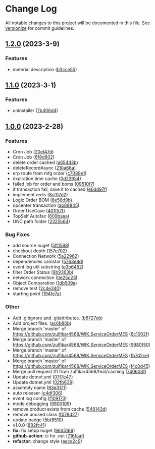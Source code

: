 # Change Log

All notable changes to this project will be documented in this file. See [versionize](https://github.com/versionize/versionize) for commit guidelines.

<a name="1.2.0"></a>
## [1.2.0](https://www.github.com/zulfikar4568/WIK.ServiceOrderMES/releases/tag/v1.2.0) (2023-3-9)

### Features

* material description ([b3cce55](https://www.github.com/zulfikar4568/WIK.ServiceOrderMES/commit/b3cce55297e899871c6242eb75f456acb0b7c15b))

<a name="1.1.0"></a>
## [1.1.0](https://www.github.com/zulfikar4568/WIK.ServiceOrderMES/releases/tag/v1.1.0) (2023-3-1)

### Features

* uninstaller ([7b406d4](https://www.github.com/zulfikar4568/WIK.ServiceOrderMES/commit/7b406d4bc9c90ffede14622d80e91d06ac4634d1))

<a name="1.0.0"></a>
## [1.0.0](https://www.github.com/zulfikar4568/WIK.ServiceOrderMES/releases/tag/v1.0.0) (2023-2-28)

### Features

* Cron Job ([20ef47d](https://www.github.com/zulfikar4568/WIK.ServiceOrderMES/commit/20ef47dc70c7b5d207860662273a1a080f0ca212))
* Cron Job ([6f8d802](https://www.github.com/zulfikar4568/WIK.ServiceOrderMES/commit/6f8d8027e18cdffb87b2857097af0d5a6a943c4a))
* delete order cached ([a654d3b](https://www.github.com/zulfikar4568/WIK.ServiceOrderMES/commit/a654d3b955b978c1d79c52bf99972fb63d8962b0))
* deleteRecordAsync ([210a66a](https://www.github.com/zulfikar4568/WIK.ServiceOrderMES/commit/210a66a80701289ac99a9379bac050b84bc658e6))
* erp route from mfg order ([c7089e1](https://www.github.com/zulfikar4568/WIK.ServiceOrderMES/commit/c7089e14edd61a8912d94163af4009ba01193894))
* expiration time cache ([0d22654](https://www.github.com/zulfikar4568/WIK.ServiceOrderMES/commit/0d22654aac7dcccc61f929fbd0fec168e412ac83))
* failed job for order and boms ([09510f7](https://www.github.com/zulfikar4568/WIK.ServiceOrderMES/commit/09510f7e3c307d2bb4655045731fdc18aa610928))
* if transaction fail, save it to cached ([e6dd97f](https://www.github.com/zulfikar4568/WIK.ServiceOrderMES/commit/e6dd97ff3a4078ee7be6c9fe2ccc148be8e83ee4))
* implement redis ([8cf07d2](https://www.github.com/zulfikar4568/WIK.ServiceOrderMES/commit/8cf07d29b48ed4586d701e2b03e6f6fb7b5bd5bf))
* Logic Order BOM ([8e58d9b](https://www.github.com/zulfikar4568/WIK.ServiceOrderMES/commit/8e58d9b9939f99dd85b6ffabc93a5fc44261668b))
* opcenter transaction ([ab89845](https://www.github.com/zulfikar4568/WIK.ServiceOrderMES/commit/ab898459650b789f1f510058f0abf3250653cc5e))
* Order UseCase ([401f57f](https://www.github.com/zulfikar4568/WIK.ServiceOrderMES/commit/401f57fe48e9ff240ba34a5095b43de76f91767b))
* TopSelf Autofac ([609baaa](https://www.github.com/zulfikar4568/WIK.ServiceOrderMES/commit/609baaa61120b2a644c1f35444b4d2774ca9a5b1))
* UNC path folder ([2325b64](https://www.github.com/zulfikar4568/WIK.ServiceOrderMES/commit/2325b645d3963b9ceade7ad26e527f55e4f75fe9))

### Bug Fixes

* add source nuget ([5ff1598](https://www.github.com/zulfikar4568/WIK.ServiceOrderMES/commit/5ff1598d5807593553f90180d13fd0e051b7e8f5))
* checkout depth ([157e702](https://www.github.com/zulfikar4568/WIK.ServiceOrderMES/commit/157e7027e17a5bfb28e81e43cfde059154c9b49c))
* Connection Network ([5a22962](https://www.github.com/zulfikar4568/WIK.ServiceOrderMES/commit/5a229626ffbce9059a9bbd08e5ef95ff157c6a0e))
* dependencies camstar ([5763e8d](https://www.github.com/zulfikar4568/WIK.ServiceOrderMES/commit/5763e8d7078b67fdaa392ca907680e042a839556))
* event log util substring ([e3b6452](https://www.github.com/zulfikar4568/WIK.ServiceOrderMES/commit/e3b6452f23742290ef9735888708e2665dffec69))
* filter Order Status ([9b9363b](https://www.github.com/zulfikar4568/WIK.ServiceOrderMES/commit/9b9363bf2810ef87160d8eed2216a8dd3f6054d0))
* network connection ([0e25c23](https://www.github.com/zulfikar4568/WIK.ServiceOrderMES/commit/0e25c23764823ec9ebfb081d6d188facd256b560))
* Object Comparation ([1db509a](https://www.github.com/zulfikar4568/WIK.ServiceOrderMES/commit/1db509a2d3bb4b74b7d566c91bed6392105e8da0))
* remove test ([2c4e340](https://www.github.com/zulfikar4568/WIK.ServiceOrderMES/commit/2c4e34021c31a51c7106092a3369eee0c3d21c9d))
* starting point ([194fe7a](https://www.github.com/zulfikar4568/WIK.ServiceOrderMES/commit/194fe7af2ca0c270e340b7e25862722c0c201bf7))

### Other

* Add .gitignore and .gitattributes. ([b6727eb](https://www.github.com/zulfikar4568/WIK.ServiceOrderMES/commit/b6727ebdd1c84acbdf7c4e5bbf23b27bb8848c06))
* Add project files. ([ac6b86b](https://www.github.com/zulfikar4568/WIK.ServiceOrderMES/commit/ac6b86b870ec813eade285764b258ed1292802d8))
* Merge branch 'master' of https://github.com/zulfikar4568/WIK.ServiceOrderMES ([6c1002f](https://www.github.com/zulfikar4568/WIK.ServiceOrderMES/commit/6c1002f4fc2f1e1691cab00a94261b46e2bd40bd))
* Merge branch 'master' of https://github.com/zulfikar4568/WIK.ServiceOrderMES ([9980f50](https://www.github.com/zulfikar4568/WIK.ServiceOrderMES/commit/9980f50d212a08aed631f1271d5553e6a36c17da))
* Merge branch 'master' of https://github.com/zulfikar4568/WIK.ServiceOrderMES ([fb7d2ce](https://www.github.com/zulfikar4568/WIK.ServiceOrderMES/commit/fb7d2ce9ad9e3fafda2e0613f1423221d8c64e7e))
* Merge branch 'master' of https://github.com/zulfikar4568/WIK.ServiceOrderMES ([f4c0d45](https://www.github.com/zulfikar4568/WIK.ServiceOrderMES/commit/f4c0d45ff2b5f7d06478a492b53b11ebe3731b93))
* Merge pull request #1 from zulfikar4568/feat/caching ([740633f](https://www.github.com/zulfikar4568/WIK.ServiceOrderMES/commit/740633f81edebc543865dedadf708d49fdde1dad))
* Update dotnet.yml ([07f7e47](https://www.github.com/zulfikar4568/WIK.ServiceOrderMES/commit/07f7e47c3c410ab3754d802e02ac8771926248ef))
* Update dotnet.yml ([02fb639](https://www.github.com/zulfikar4568/WIK.ServiceOrderMES/commit/02fb639f3d6dc47e6793fb5027ab166daea4ce4f))
* assembly name ([93e3171](https://www.github.com/zulfikar4568/WIK.ServiceOrderMES/commit/93e31712fd19fc52de9580478cd204c71be41039))
* auto releaser ([c4df306](https://www.github.com/zulfikar4568/WIK.ServiceOrderMES/commit/c4df3067a2b01368f856292a24fcb2a4085b4cb7))
* event log config ([f109173](https://www.github.com/zulfikar4568/WIK.ServiceOrderMES/commit/f1091738af6777856028f3592cbd54cda829172b))
* mode debugging ([9900109](https://www.github.com/zulfikar4568/WIK.ServiceOrderMES/commit/9900109d18a325c95f445a82c57b87f59dfac6c0))
* remove product exists from cache ([548143d](https://www.github.com/zulfikar4568/WIK.ServiceOrderMES/commit/548143df740c21d499b29cfb309ad97f9e145550))
* remove unused class ([f078d27](https://www.github.com/zulfikar4568/WIK.ServiceOrderMES/commit/f078d27d5b59cc2138e1e5d80efe3335679d251a))
* update badge ([5bf8510](https://www.github.com/zulfikar4568/WIK.ServiceOrderMES/commit/5bf851032104357043e53fd5a1af020356802616))
* v1.0.0 ([882fc41](https://www.github.com/zulfikar4568/WIK.ServiceOrderMES/commit/882fc41dafeb5ac717999e419c99b42b7040c075))
* **fix:** fix setup nuget ([9635169](https://www.github.com/zulfikar4568/WIK.ServiceOrderMES/commit/96351698ac316b1f476c5f83fc365ff8f9659b96))
* **github-action:** ci for .net ([716faaf](https://www.github.com/zulfikar4568/WIK.ServiceOrderMES/commit/716faafa42ac5515ec985429b77fb6a3ae0548c0))
* **refactor:** change style ([aece2c9](https://www.github.com/zulfikar4568/WIK.ServiceOrderMES/commit/aece2c95dd81e28971cd6541ac9ff6dfa408df2d))


